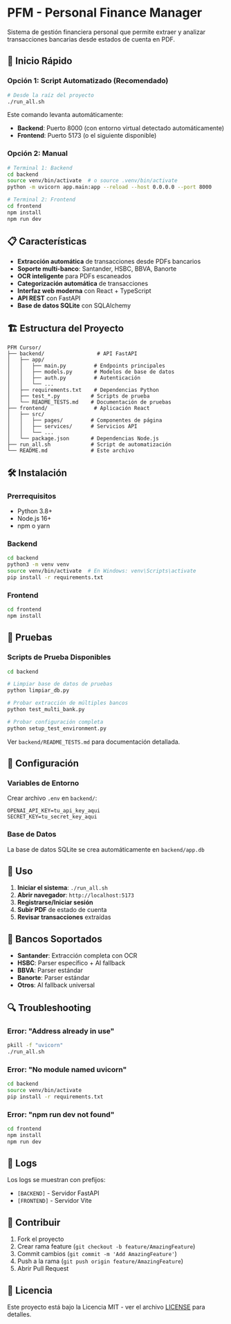 # PFM - Personal Finance Manager

Sistema de gestión financiera personal que permite extraer y analizar transacciones bancarias desde estados de cuenta en PDF.

## 🚀 Inicio Rápido

### Opción 1: Script Automatizado (Recomendado)
```bash
# Desde la raíz del proyecto
./run_all.sh
```

Este comando levanta automáticamente:
- **Backend**: Puerto 8000 (con entorno virtual detectado automáticamente)
- **Frontend**: Puerto 5173 (o el siguiente disponible)

### Opción 2: Manual
```bash
# Terminal 1: Backend
cd backend
source venv/bin/activate  # o source .venv/bin/activate
python -m uvicorn app.main:app --reload --host 0.0.0.0 --port 8000

# Terminal 2: Frontend
cd frontend
npm install
npm run dev
```

## 📋 Características

- **Extracción automática** de transacciones desde PDFs bancarios
- **Soporte multi-banco**: Santander, HSBC, BBVA, Banorte
- **OCR inteligente** para PDFs escaneados
- **Categorización automática** de transacciones
- **Interfaz web moderna** con React + TypeScript
- **API REST** con FastAPI
- **Base de datos SQLite** con SQLAlchemy

## 🏗️ Estructura del Proyecto

```
PFM Cursor/
├── backend/                 # API FastAPI
│   ├── app/
│   │   ├── main.py         # Endpoints principales
│   │   ├── models.py       # Modelos de base de datos
│   │   ├── auth.py         # Autenticación
│   │   └── ...
│   ├── requirements.txt    # Dependencias Python
│   ├── test_*.py          # Scripts de prueba
│   └── README_TESTS.md    # Documentación de pruebas
├── frontend/               # Aplicación React
│   ├── src/
│   │   ├── pages/         # Componentes de página
│   │   ├── services/      # Servicios API
│   │   └── ...
│   └── package.json       # Dependencias Node.js
├── run_all.sh             # Script de automatización
└── README.md              # Este archivo
```

## 🛠️ Instalación

### Prerrequisitos
- Python 3.8+
- Node.js 16+
- npm o yarn

### Backend
```bash
cd backend
python3 -m venv venv
source venv/bin/activate  # En Windows: venv\Scripts\activate
pip install -r requirements.txt
```

### Frontend
```bash
cd frontend
npm install
```

## 🧪 Pruebas

### Scripts de Prueba Disponibles
```bash
cd backend

# Limpiar base de datos de pruebas
python limpiar_db.py

# Probar extracción de múltiples bancos
python test_multi_bank.py

# Probar configuración completa
python setup_test_environment.py
```

Ver `backend/README_TESTS.md` para documentación detallada.

## 🔧 Configuración

### Variables de Entorno
Crear archivo `.env` en `backend/`:
```env
OPENAI_API_KEY=tu_api_key_aqui
SECRET_KEY=tu_secret_key_aqui
```

### Base de Datos
La base de datos SQLite se crea automáticamente en `backend/app.db`

## 📖 Uso

1. **Iniciar el sistema**: `./run_all.sh`
2. **Abrir navegador**: `http://localhost:5173`
3. **Registrarse/Iniciar sesión**
4. **Subir PDF** de estado de cuenta
5. **Revisar transacciones** extraídas

## 🏦 Bancos Soportados

- **Santander**: Extracción completa con OCR
- **HSBC**: Parser específico + AI fallback
- **BBVA**: Parser estándar
- **Banorte**: Parser estándar
- **Otros**: AI fallback universal

## 🔍 Troubleshooting

### Error: "Address already in use"
```bash
pkill -f "uvicorn"
./run_all.sh
```

### Error: "No module named uvicorn"
```bash
cd backend
source venv/bin/activate
pip install -r requirements.txt
```

### Error: "npm run dev not found"
```bash
cd frontend
npm install
npm run dev
```

## 📝 Logs

Los logs se muestran con prefijos:
- `[BACKEND]` - Servidor FastAPI
- `[FRONTEND]` - Servidor Vite

## 🤝 Contribuir

1. Fork el proyecto
2. Crear rama feature (`git checkout -b feature/AmazingFeature`)
3. Commit cambios (`git commit -m 'Add AmazingFeature'`)
4. Push a la rama (`git push origin feature/AmazingFeature`)
5. Abrir Pull Request

## 📄 Licencia

Este proyecto está bajo la Licencia MIT - ver el archivo [LICENSE](LICENSE) para detalles. 